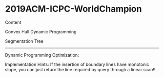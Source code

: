 # 2019ACM-ICPC-WorldChampion

Content

Convex Hull Dynamic Programming

Segmentation Tree
  
  
  
---------------------------------

Dynamic Programming Optimization:

Implementation Hints:
If the insertion of boundary lines have monotonic slope, you can just return the line required by query through a linear scan!!
